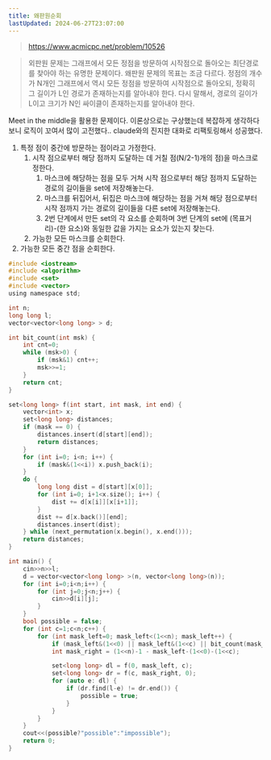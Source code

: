 ```yaml
---
title: 왜판원순회
lastUpdated: 2024-06-27T23:07:00
---
```


> https://www.acmicpc.net/problem/10526

> 외판원 문제는 그래프에서 모든 정점을 방문하여 시작점으로 돌아오는 최단경로를 찾아야 하는 유명한 문제이다. 왜판원 문제의 목표는 조금 다르다. 정점의 개수가 N개인 그래프에서 역시 모든 정점을 방문하여 시작점으로 돌아오되, 정확히 그 길이가 L인 경로가 존재하는지를 알아내야 한다. 다시 말해서, 경로의 길이가 L이고 크기가 N인 싸이클이 존재하는지를 알아내야 한다.

Meet in the middle을 활용한 문제이다. 이론상으로는 구상했는데 복잡하게 생각하다보니 로직이 꼬여서 많이 고전했다.. claude와의 진지한 대화로 리팩토링해서 성공했다.

1. 특정 점이 중간에 방문하는 점이라고 가정한다.
   1. 시작 점으로부터 해당 점까지 도달하는 데 거칠 점(N/2-1)개의 점)을 마스크로 정한다.
      1. 마스크에 해당하는 점을 모두 거쳐 시작 점으로부터 해당 점까지 도달하는 경로의 길이들을 set에 저장해놓는다.
      2. 마스크를 뒤집어서, 뒤집은 마스크에 해당하는 점을 거쳐 해당 점으로부터 시작 점까지 가는 경로의 길이들을 다른 set에 저장해놓는다.
      3. 2번 단계에서 만든 set의 각 요소를 순회하며 3번 단계의 set에 (목표거리)-(한 요소)와 동일한 값을 가지는 요소가 있는지 찾는다. 
   2. 가능한 모든 마스크를 순회한다.
2. 가능한 모든 중간 점을 순회한다.

```c
#include <iostream>
#include <algorithm>
#include <set>
#include <vector>
using namespace std;

int n;
long long l;
vector<vector<long long> > d;

int bit_count(int msk) {
    int cnt=0;
    while (msk>0) {
        if (msk&1) cnt++;
        msk>>=1;
    }
    return cnt;
}

set<long long> f(int start, int mask, int end) {
    vector<int> x;
    set<long long> distances;
    if (mask == 0) {
        distances.insert(d[start][end]);
        return distances;
    }
    for (int i=0; i<n; i++) {
        if (mask&(1<<i)) x.push_back(i);
    }
    do {
        long long dist = d[start][x[0]];
        for (int i=0; i+1<x.size(); i++) {
            dist += d[x[i]][x[i+1]];
        }
        dist += d[x.back()][end];
        distances.insert(dist);
    } while (next_permutation(x.begin(), x.end()));
    return distances;
}

int main() {
    cin>>n>>l;
    d = vector<vector<long long> >(n, vector<long long>(n));
    for (int i=0;i<n;i++) {
        for (int j=0;j<n;j++) {
            cin>>d[i][j];
        }
    }
    bool possible = false;
    for (int c=1;c<n;c++) {
        for (int mask_left=0; mask_left<(1<<n); mask_left++) {
            if (mask_left&(1<<0) || mask_left&(1<<c) || bit_count(mask_left)!=(n-2)/2) continue;
            int mask_right = (1<<n)-1 - mask_left-(1<<0)-(1<<c);

            set<long long> dl = f(0, mask_left, c);
            set<long long> dr = f(c, mask_right, 0);
            for (auto e: dl) {
                if (dr.find(l-e) != dr.end()) {
                    possible = true;
                }
            }
        }
    }
    cout<<(possible?"possible":"impossible");
    return 0;
}
```